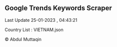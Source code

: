 

## Google Trends Keywords Scraper 
 
Last Update 25-01-2023 , 04:43:21

Country List :
VIETNAM.json



© Abdul Muttaqin 

